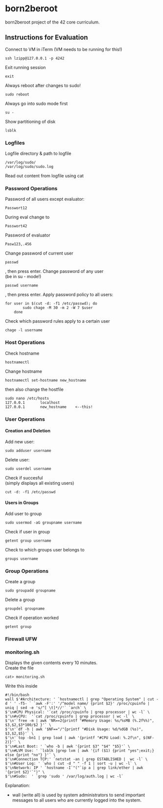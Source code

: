 # born2beroot
born2beroot project of the 42 core curriculum.

## Instructions for Evaluation
Connect to VM in iTerm (VM needs to be running for this!)
```
ssh lzipp@127.0.0.1 -p 4242
```
Exit running session
```
exit
```
Always reboot after changes to sudo!
```
sudo reboot
```
Always go into sudo mode first
```
su -
```
Show partitioning of disk
```
lsblk
```
### Logfiles
Logfile directory & path to logfile
```
/var/log/sudo/
/var/log/sudo/sudo.log
```
Read out content from logfile using cat
### Password Operations
Password of all users except evaluator:
```
Passwort12
```
During eval change to 
```
Passwort42
```
Password of evaluator
```
Pasw123,.456
```
Change password of current user
```
passwd
```
, then press enter.
Change password of any user \
(be in su - mode!)
```
passwd username
```
, then press enter.
Apply password policy to all users:
```
for user in $(cut -d: -f1 /etc/passwd); do
    	sudo chage -M 30 -m 2 -W 7 $user
	done
```
Check which password rules apply to a certain user
```
chage -l username
```
### Host Operations
Check hostname
```
hostnamectl
```
Change hostname
```
hostnamectl set-hostname new_hostname
```
then also change the hostfile
```
sudo nano /etc/hosts
127.0.0.1       localhost
127.0.0.1       new_hostname	<--this!
```
### User Operations
#### Creation and Deletion
Add new user:
```
sudo adduser username
```
Delete user:
```
sudo userdel username
```
Check if succesful \
(simply displays all existing users)
```
cut -d: -f1 /etc/passwd
```
#### Users in Groups
Add user to group
```
sudo usermod -aG groupname username
```
Check if user in group
```
getent group username
```
Check to which groups user belongs to
```
groups username
```
### Group Operations
Create a group
```
sudo groupadd groupname
```
Delete a group
```
groupdel groupname
```
Check if operation worked
```
getent group
```
### Firewall UFW
### monitoring.sh
Displays the given contents every 10 minutes. \
Create the file
```
cat> monitoring.sh
```
Write this inside
```
#!/bin/bash
wall $'#Architecture: ' `hostnamectl | grep "Operating System" | cut -d ' ' -f5- ` `awk -F':' '/^model name/ {print $2}' /proc/cpuinfo | uniq | sed -e 's/^[ \t]*//'` `arch` \
$'\n#CPU Physical: '`cat /proc/cpuinfo | grep processor | wc -l` \
$'\n#vCPU:  '`cat /proc/cpuinfo | grep processor | wc -l` \
$'\n'`free -m | awk 'NR==2{printf "#Memory Usage: %s/%sMB (%.2f%%)", $3,$2,$3*100/$2 }'` \
$'\n'`df -h | awk '$NF=="/"{printf "#Disk Usage: %d/%dGB (%s)", $3,$2,$5}'` \
$'\n'`top -bn1 | grep load | awk '{printf "#CPU Load: %.2f\n", $(NF-2)}'` \
$'\n#Last Boot: ' `who -b | awk '{print $3" "$4" "$5}'` \
$'\n#LVM Use: ' `lsblk |grep lvm | awk '{if ($1) {print "yes";exit;} else {print "no"} }'` \
$'\n#Connection TCP:' `netstat -an | grep ESTABLISHED |  wc -l` \
$'\n#User Log: ' `who | cut -d " " -f 1 | sort -u | wc -l` \
$'\nNetwork: IP ' `hostname -I`"("`ip a | grep link/ether | awk '{print $2}'`")" \
$'\n#Sudo:  ' `grep 'sudo ' /var/log/auth.log | wc -l`
```
Explanation:
- wall (write all) is used by system administrators to send important messages to all users who are currently logged into the system.
